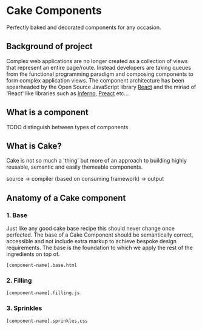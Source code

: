# Cake Components
Perfectly baked and decorated components for any occasion.

## Background of project
Complex web applications are no longer created as a collection of views that represent an entire page/route. Instead developers are taking queues from the functional programming paradigm and composing components to form complex application views. The component architecture has been spearheaded by the Open Source JavaScript library [React](https://facebook.github.io/react/) and the miriad of 'React' like libraries such as [Inferno](https://github.com/infernojs/inferno), [Preact](https://github.com/developit/preact) etc... 

## What is a component
TODO distinguish between types of components

## What is Cake?
Cake is not so much a 'thing' but more of an approach to building highly reusable, semantic and easily themeable components.

source -> compiler (based on consuming framework) -> output

## Anatomy of a Cake component

### 1. Base
Just like any good cake base recipe this should never change once perfected. The base of a Cake Component should be semantically correct, accessible and not include extra markup to achieve bespoke design requirements. The base is the foundation to which we apply the rest of the ingredients on top of.

```
[component-name].base.html
```

### 2. Filling
```
[component-name].filling.js
```

### 3. Sprinkles
```
[component-name].sprinkles.css
```
